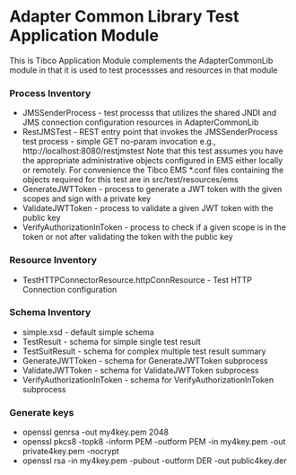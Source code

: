 # Adapter Common Library Test Application Module #

This is Tibco Application Module complements the AdapterCommonLib module in that it is used to test processses and resources in that module

### Process Inventory ###

* JMSSenderProcess - test processs that utilizes the shared JNDI and JMS connection configuration resources in AdapterCommonLib
* RestJMSTest - REST entry point that invokes the JMSSenderProcess test process - simple GET no-param invocation e.g., http://localhost:8080/restjmstest
                Note that this test assumes you have the appropriate administrative objects configured in EMS either locally or remotely.
                For convenience the Tibco EMS *.conf files containing the objects required for this test are in src/test/resources/ems
* GenerateJWTToken - process to generate a JWT token with the given scopes and sign with a private key
* ValidateJWTToken - process to validate a given JWT token with the public key
* VerifyAuthorizationInToken - process to check if a given scope is in the token or not after validating the token with the public key

### Resource Inventory ###

* TestHTTPConnectorResource.httpConnResource - Test HTTP Connection configuration 

### Schema Inventory ###

* simple.xsd - default simple schema
* TestResult - schema for simple single test result
* TestSuitResult - schema for complex multiple test result summary
* GenerateJWTToken - schema for GenerateJWTToken subprocess
* ValidateJWTToken - schema for ValidateJWTToken subprocess
* VerifyAuthorizationInToken - schema for VerifyAuthorizationInToken subprocess

###  Generate keys ###

* openssl genrsa -out my4key.pem 2048
* openssl pkcs8 -topk8 -inform PEM -outform PEM -in my4key.pem -out private4key.pem -nocrypt
* openssl rsa -in my4key.pem -pubout -outform DER -out public4key.der

###  ###